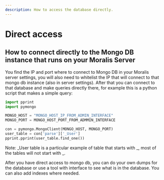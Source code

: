 ```yaml
---
description: How to access the database directly.
---
```


# Direct access

## How to connect directly to the Mongo DB instance that runs on your Moralis Server

You find the IP and port where to connect to Mongo DB in your Moralis server settings, 
you will also need to whitelist the IP that will connect to that mongo db instance (also in server settings).
After that you can connect to that database and make queries directly there, for example this is a python script that makes a simple query:

```python
import pprint
import pymongo

MONGO_HOST = "MONGO_HOST_IP_FROM_ADMIN_INTERFACE"
MONGO_PORT = MONGO_HOST_PORT_FROM_ADMMIN_INTERFACE

con = pymongo.MongoClient(MONGO_HOST, MONGO_PORT)
user_table = con['parse']['_User']
pprint.pprint(user_table.find_one())
```

Note: \_User table is a particular example of table that starts with \_, most of the tables will not start with \_.

After you have direct access to mongo db, you can do your own dumps for the database or use a tool with interface to see what is in the database.
You can also add indexes where needed.
